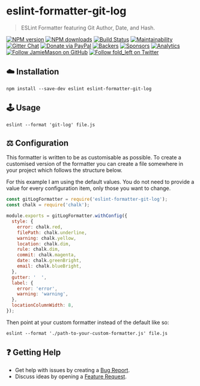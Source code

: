 # eslint-formatter-git-log

> ESLint Formatter featuring Git Author, Date, and Hash.

[![NPM version](http://img.shields.io/npm/v/eslint-formatter-git-log.svg?style=flat-square)](https://www.npmjs.com/package/eslint-formatter-git-log)
[![NPM downloads](http://img.shields.io/npm/dm/eslint-formatter-git-log.svg?style=flat-square)](https://www.npmjs.com/package/eslint-formatter-git-log)
[![Build Status](http://img.shields.io/travis/JamieMason/eslint-formatter-git-log/master.svg?style=flat-square)](https://travis-ci.org/JamieMason/eslint-formatter-git-log)
[![Maintainability](https://api.codeclimate.com/v1/badges/12697dca45d1de3f1bfc/maintainability)](https://codeclimate.com/github/JamieMason/eslint-formatter-git-log/maintainability)
[![Gitter Chat](https://badges.gitter.im/Join%20Chat.svg)](https://gitter.im/JamieMason/eslint-formatter-git-log)
[![Donate via PayPal](https://img.shields.io/badge/donate-paypal-blue.svg)](https://www.paypal.me/foldleft)
[![Backers](https://opencollective.com/fold_left/backers/badge.svg)](https://opencollective.com/fold_left#backer)
[![Sponsors](https://opencollective.com/fold_left/sponsors/badge.svg)](https://opencollective.com/fold_left#sponsors)
[![Analytics](https://ga-beacon.appspot.com/UA-45466560-5/eslint-formatter-git-log?flat&useReferer)](https://github.com/igrigorik/ga-beacon)
[![Follow JamieMason on GitHub](https://img.shields.io/github/followers/JamieMason.svg?style=social&label=Follow)](https://github.com/JamieMason)
[![Follow fold_left on Twitter](https://img.shields.io/twitter/follow/fold_left.svg?style=social&label=Follow)](https://twitter.com/fold_left)

## ☁️ Installation

```
npm install --save-dev eslint eslint-formatter-git-log
```

## 🕹 Usage

```
eslint --format 'git-log' file.js
```

## ⚖️ Configuration

This formatter is written to be as customisable as possible. To create a
customised version of the formatter you can create a file somewhere in your
project which follows the structure below.

For this example I am using the default values. You do not need to provide a
value for every configuration item, only those you want to change.

```js
const gitLogFormatter = require('eslint-formatter-git-log');
const chalk = require('chalk');

module.exports = gitLogFormatter.withConfig({
  style: {
    error: chalk.red,
    filePath: chalk.underline,
    warning: chalk.yellow,
    location: chalk.dim,
    rule: chalk.dim,
    commit: chalk.magenta,
    date: chalk.greenBright,
    email: chalk.blueBright,
  },
  gutter: '  ',
  label: {
    error: 'error',
    warning: 'warning',
  },
  locationColumnWidth: 8,
});
```

Then point at your custom formatter instead of the default like so:

```
eslint --format './path-to-your-custom-formatter.js' file.js
```

## ❓ Getting Help

- Get help with issues by creating a
  [Bug Report](https://github.com/JamieMason/eslint-formatter-git-log/issues/new?template=bug_report.md).
- Discuss ideas by opening a
  [Feature Request](https://github.com/JamieMason/eslint-formatter-git-log/issues/new?template=feature_request.md).
